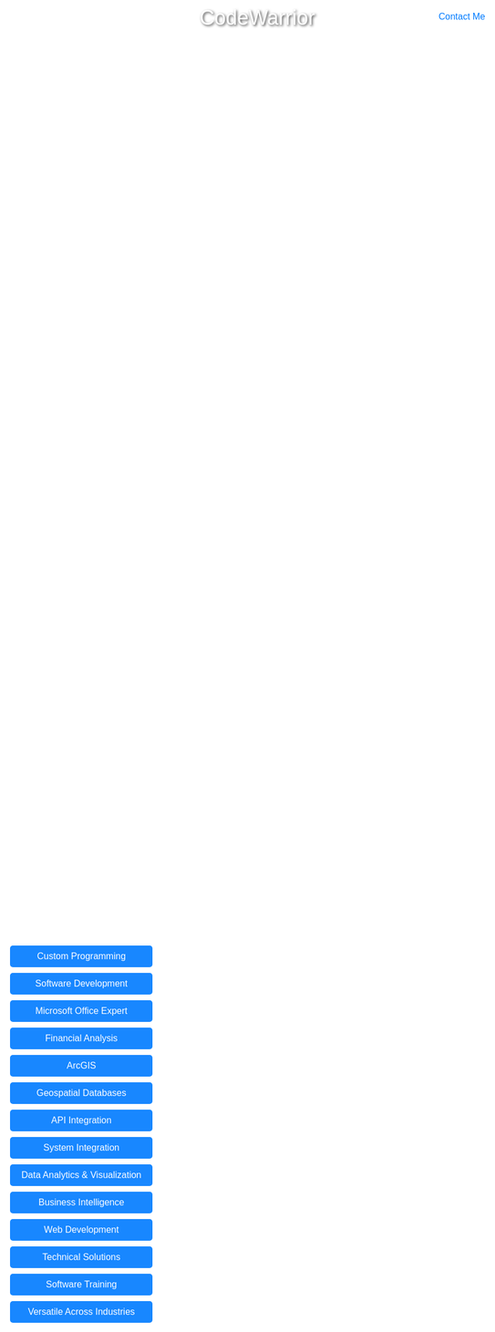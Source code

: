<!DOCTYPE html>
<html lang="en">
<head>
    <meta charset="UTF-8">
    <meta name="viewport" content="width=device-width, initial-scale=1.0">
    <title>CodeWarrior LLC</title>
    <style>
        body, html {
            height: 100%;
            margin: 0;
            font-family: Arial, sans-serif;
            background: url('https://github.com/CodeWarriorLLC/CodeWarriorLLC/assets/170987014/1dd43a63-da32-4ed0-a122-9680cc7ef417') no-repeat center center fixed;
            background-size: cover;
        }
        .company-name {
            position: absolute;
            top: 20px;
            width: 100%;
            text-align: center;
            font-size: 36px;
            color: #fff;
            text-shadow: 2px 2px 4px rgba(0, 0, 0, 0.7);
        }
        .container {
            position: absolute;
            top: 50%;
            left: 10%;
            transform: translateY(-50%);
            display: flex;
            flex-direction: column;
            gap: 10px;
        }
        .button {
            padding: 10px 20px;
            font-size: 16px;
            color: #fff;
            background-color: #007bff;
            border: none;
            border-radius: 5px;
            text-align: center;
            text-decoration: none;
            opacity: 0.9;
        }
        .button:hover {
            background-color: #0056b3;
            opacity: 1;
        }
        .contact-link {
            position: absolute;
            top: 20px;
            right: 20px;
            font-size: 16px;
            color: #007bff;
            text-decoration: none;
            background-color: rgba(255, 255, 255, 0.8);
            padding: 10px;
            border-radius: 5px;
        }
        .contact-link:hover {
            text-decoration: underline;
            background-color: rgba(255, 255, 255, 1);
        }
    </style>
</head>
<body>
    <div class="company-name">CodeWarrior</div>
    <div class="container">
        <a href="custom-programming.html" class="button">Custom Programming</a>
        <a href="software-development.html" class="button">Software Development</a>
        <a href="microsoft-office.html" class="button">Microsoft Office Expert</a>
        <a href="financial-analysis.html" class="button">Financial Analysis</a>
        <a href="arcgis.html" class="button">ArcGIS</a>
        <a href="geospatial-databases.html" class="button">Geospatial Databases</a>
        <a href="api-integration.html" class="button">API Integration</a>
        <a href="system-integration.html" class="button">System Integration</a>
        <a href="data-analytics.html" class="button">Data Analytics & Visualization</a>
        <a href="business-intelligence.html" class="button">Business Intelligence</a>
        <a href="web-development.html" class="button">Web Development</a>
        <a href="technical-solutions.html" class="button">Technical Solutions</a>
        <a href="software-training.html" class="button">Software Training</a>
        <a href="versatile-industries.html" class="button">Versatile Across Industries</a>
    </div>
    <a href="contact.html" class="contact-link">Contact Me</a>
</body>
</html>
